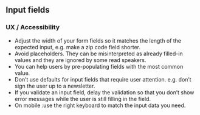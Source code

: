 ## Input fields 

### UX / Accessibility 

* Adjust the width of your form fields so it matches the length of the expected input, e.g. make a zip code field shorter.
* Avoid placeholders. They can be misinterpreted as already filled-in values and they are ignored by some read speakers.
* You can help users by pre-populating fields with the most common value.
* Don’t use defaults for input fields that require user attention. e.g. don’t sign the user up to a newsletter.
* If you validate an input field, delay the validation so that you don’t show error messages while the user is still filling in the field.
* On mobile :use the right keyboard to match the input data you need.
